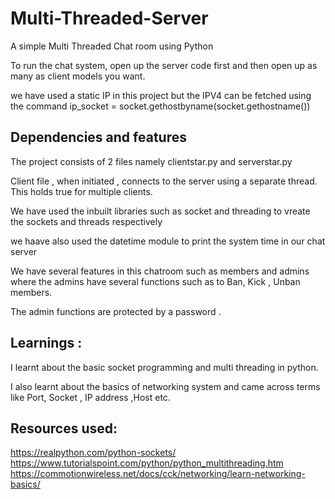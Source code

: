 # Multi-Threaded-Server
A simple Multi Threaded Chat room using Python

To run the chat system,
open up the server code first and then open up as many as client models you want.

we have used a static IP in this project but the IPV4 can be fetched using the command
ip_socket = socket.gethostbyname(socket.gethostname())

## Dependencies and features
The project consists of 2 files namely clientstar.py and serverstar.py

Client file , when initiated , connects to the server using a separate thread. This holds true for multiple clients.

We have used the inbuilt libraries such as socket and threading to vreate the sockets and threads respectively

we haave also used the datetime module to print the system time in our chat server

We have several features in this chatroom such as members and admins where the admins have several functions such as to Ban, Kick , Unban members.

The admin functions are protected by a password .


## Learnings :

I learnt about the basic socket programming and multi threading in python.

I also learnt about the basics of networking system and came across terms like Port, Socket , IP address ,Host etc.

## Resources used:

https://realpython.com/python-sockets/
https://www.tutorialspoint.com/python/python_multithreading.htm
https://commotionwireless.net/docs/cck/networking/learn-networking-basics/






